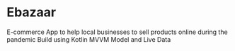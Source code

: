 # Ebazaar
 E-commerce App to help local businesses to sell products online during the pandemic
 Build using Kotlin MVVM Model and Live Data
